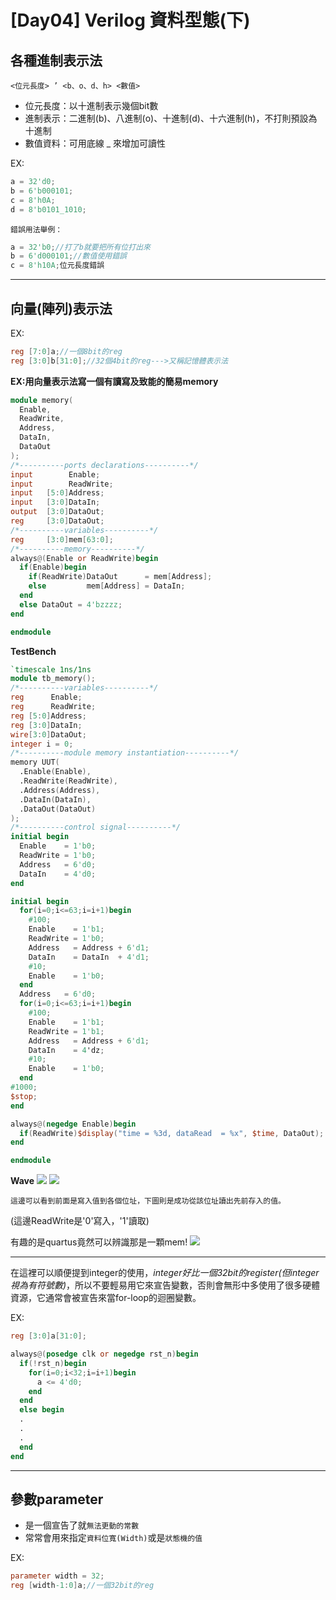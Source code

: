 
# [Day04] Verilog 資料型態(下)
## 各種進制表示法
```
<位元長度> ’ <b、o、d、h> <數值>
```
- 位元長度：以十進制表示幾個bit數
- 進制表示：二進制(b)、八進制(o)、十進制(d)、十六進制(h)，不打則預設為十進制
- 數值資料：可用底線 _ 來增加可讀性

EX:
```verilog
a = 32'd0;
b = 6'b000101;
c = 8'h0A;
d = 8'b0101_1010;
```
`錯誤用法舉例：`
```verilog
a = 32'b0;//打了b就要把所有位打出來
b = 6'd000101;//數值使用錯誤
c = 8'h10A;位元長度錯誤
```

---

## 向量(陣列)表示法

EX:
```verilog
reg [7:0]a;//一個8bit的reg
reg [3:0]b[31:0];//32個4bit的reg--->又稱記憶體表示法
```
**EX:用向量表示法寫一個有讀寫及致能的簡易memory**
```verilog
module memory(
  Enable,
  ReadWrite,
  Address, 
  DataIn,
  DataOut
);
/*----------ports declarations----------*/
input        Enable;
input        ReadWrite;
input   [5:0]Address; 
input   [3:0]DataIn;
output  [3:0]DataOut;
reg     [3:0]DataOut;
/*----------variables----------*/
reg     [3:0]mem[63:0];
/*----------memory----------*/
always@(Enable or ReadWrite)begin
  if(Enable)begin
    if(ReadWrite)DataOut      = mem[Address];
    else         mem[Address] = DataIn;
  end
  else DataOut = 4'bzzzz;
end

endmodule
```
**TestBench**
```verilog
`timescale 1ns/1ns
module tb_memory();
/*----------variables----------*/
reg      Enable;
reg      ReadWrite;
reg [5:0]Address; 
reg [3:0]DataIn;
wire[3:0]DataOut;
integer i = 0;
/*----------module memory instantiation----------*/
memory UUT(
  .Enable(Enable),
  .ReadWrite(ReadWrite),
  .Address(Address), 
  .DataIn(DataIn),
  .DataOut(DataOut)
);
/*----------control signal----------*/
initial begin
  Enable    = 1'b0;
  ReadWrite = 1'b0;
  Address   = 6'd0;
  DataIn    = 4'd0;
end

initial begin
  for(i=0;i<=63;i=i+1)begin
    #100;
    Enable    = 1'b1;
    ReadWrite = 1'b0;
    Address   = Address + 6'd1;
    DataIn    = DataIn  + 4'd1;
    #10;
    Enable    = 1'b0;
  end
  Address   = 6'd0;
  for(i=0;i<=63;i=i+1)begin
    #100;
    Enable    = 1'b1;
    ReadWrite = 1'b1;
    Address   = Address + 6'd1;
    DataIn    = 4'dz;
    #10;
    Enable    = 1'b0;
  end
#1000;
$stop;
end

always@(negedge Enable)begin
  if(ReadWrite)$display("time = %3d, dataRead  = %x", $time, DataOut);
end

endmodule
```

**Wave**
![](https://i.imgur.com/sgFNz36.png)
![](https://i.imgur.com/Hbn57P0.png)

`這邊可以看到前面是寫入值到各個位址，下圖則是成功從該位址讀出先前存入的值。`

(這邊ReadWrite是'0'寫入，'1'讀取)

有趣的是quartus竟然可以辨識那是一顆mem!
![](https://i.imgur.com/CSU5QJI.png)


---

在這裡可以順便提到integer的使用，*integer好比一個32bit的register(但integer視為有符號數)*，所以不要輕易用它來宣告變數，否則會無形中多使用了很多硬體資源，它通常會被宣告來當for-loop的迴圈變數。

EX:
```verilog
reg [3:0]a[31:0];

always@(posedge clk or negedge rst_n)begin
  if(!rst_n)begin
    for(i=0;i<32;i=i+1)begin
      a <= 4'd0;
    end
  end
  else begin
  .
  .
  .
  end
end
```

---

## 參數parameter
- 是一個宣告了就`無法更動的常數`
- 常常會用來指定`資料位寬(Width)`或是`狀態機的值`

EX:
```verilog
parameter width = 32;
reg [width-1:0]a;//一個32bit的reg
```
